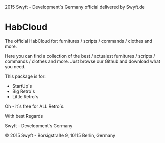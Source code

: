 2015 Swyft - Development´s Germany
  official delivered by Swyft.de
# HabCloud
The official HabCloud for: furnitures / scripts / commands / clothes and more.

Here you can find a collection of the best / actualest furnitures / scripts / commands / clothes and more.
Just browse our Github and download what you need. 

This package is for:

- StartUp´s
- Big Retro´s
- Little Retro´s

Oh - it´s free for ALL Retro´s.

With best Regards

Swyft - Development´s Germany

© 2015 Swyft - Borsigstraße 9, 10115 Berlin, Germany
